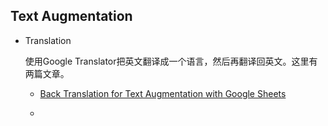 ## Text Augmentation

- Translation 

  使用Google Translator把英文翻译成一个语言，然后再翻译回英文。这里有两篇文章。

  - [Back Translation for Text Augmentation with Google Sheets](https://amitness.com/2020/02/back-translation-in-google-sheets/)

  - 